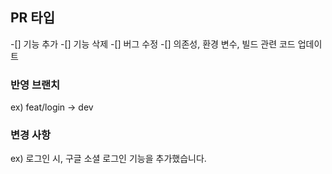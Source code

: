 ## PR 타입
-[] 기능 추가
-[] 기능 삭제
-[] 버그 수정
-[] 의존성, 환경 변수, 빌드 관련 코드 업데이트

### 반영 브랜치
ex) feat/login -> dev

### 변경 사항
ex) 로그인 시, 구글 소셜 로그인 기능을 추가했습니다.
